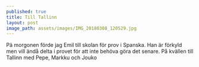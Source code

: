 ```yaml
---
published: true
title: Till Tallinn
layout: post
image_path: assets/images/IMG_20180308_120529.jpg
---
```



Pä morgonen förde jag Emil till skolan för prov i Spanska. Han är förkyld men vill ändå delta i provet för att inte behöva göra det senare.
På kvällen till Tallinn med Pepe, Markku och Jouko

